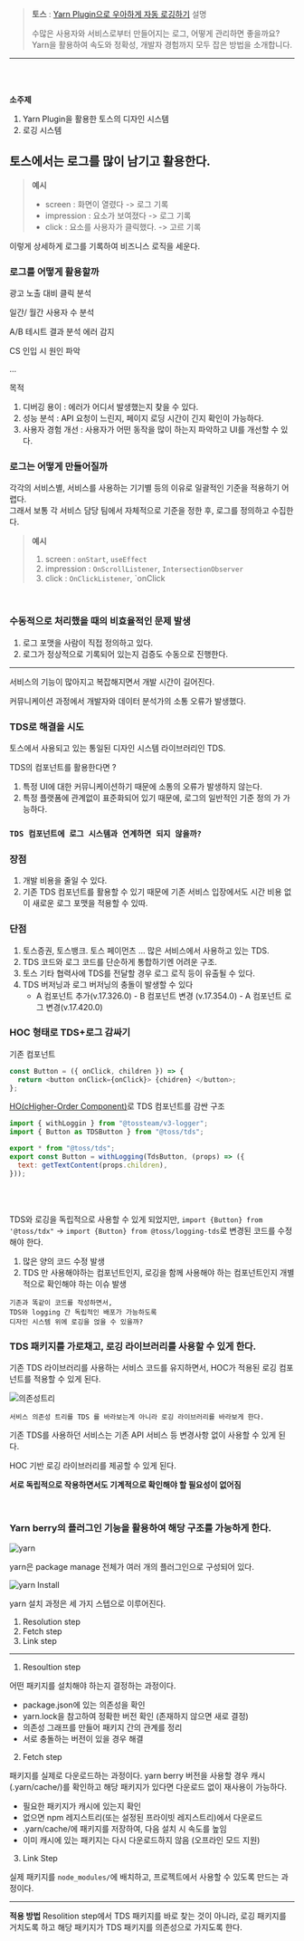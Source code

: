 > **토스** : [Yarn Plugin으로 우아하게 자동 로깅하기](https://www.youtube.com/watch?v=E7jdKomaqjI)
> 설명
>
> 수많은 사용자와 서비스로부터 만들어지는 로그, 어떻게 관리하면 좋을까요?  
> Yarn을 활용하여 속도와 정확성, 개발자 경험까지 모두 잡은 방법을 소개합니다.

---

<br>
<br>

**소주제**

1. Yarn Plugin을 활용한 토스의 디자인 시스템
2. 로깅 시스템

## 토스에서는 로그를 많이 남기고 활용한다.

> **예시**
>
> - screen : 화면이 열렸다 -> 로그 기록
> - impression : 요소가 보여졌다 -> 로그 기록
> - click : 요소를 사용자가 클릭했다. -> 고르 기록

이렇게 상세하게 로그를 기록하여 비즈니스 로직을 세운다.

### 로그를 어떻게 활용할까

광고 노출 대비 클릭 분석

일간/ 월간 사용자 수 분석

A/B 테시트 결과 분석
에러 감지

CS 인입 시 원인 파악

...

목적

1. 디버깅 용이 : 에러가 어디서 발생했는지 찾을 수 있다.
2. 성능 분석 : API 요청이 느린지, 페이지 로딩 시간이 긴지 확인이 가능하다.
3. 사용자 경험 개선 : 사용자가 어떤 동작을 많이 하는지 파악하고 UI를 개선할 수 있다.

### 로그는 어떻게 만들어질까

각각의 서비스별, 서비스를 사용하는 기기별 등의 이유로 일괄적인 기준을 적용하기 어렵다.  
그래서 보통 각 서비스 담당 팀에서 자체적으로 기준을 정한 후, 로그를 정의하고 수집한다.

> **예시**
>
> 1. screen : `onStart`, `useEffect`
> 2. impression : `OnScrollListener`, `IntersectionObserver`
> 3. click : `OnClickListener`, `onClick

<br>

### 수동적으로 처리했을 때의 비효율적인 문제 발생

1. 로그 포맷을 사람이 직접 정의하고 있다.
2. 로그가 정상적으로 기록되어 있는지 검증도 수동으로 진행한다.

<hr>

서비스의 기능이 많아지고 복잡해지면서 개발 시간이 길어진다.

커뮤니케이션 과정에서 개발자와 데이터 분석가의 소통 오류가 발생했다.

### TDS로 해결을 시도

토스에서 사용되고 있는 통일된 디자인 시스템 라이브러리인 TDS.

TDS의 컴포넌트를 활용한다면 ?

1. 특정 UI에 대한 커뮤니케이션하기 때문에 소통의 오류가 발생하지 않는다.
2. 특정 플랫폼에 관계없이 표준화되어 있기 때문에, 로그의 일반적인 기준 정의 가 가능하다.

### `TDS 컴포넌트에 로그 시스템과 연계하면 되지 않을까?`

### **장점**

1. 개발 비용을 줄일 수 있다.
2. 기존 TDS 컴포넌트를 활용할 수 있기 때문에 기존 서비스 입장에서도 시간 비용 없이 새로운 로그 포맷을 적용할 수 있따.

### **단점**

1. 토스증권, 토스뱅크. 토스 페이먼츠 ... 많은 서비스에서 사용하고 있는 TDS.
2. TDS 코드와 로그 코드를 단순하게 통합하기엔 어려운 구조.
3. 토스 기타 협력사에 TDS를 전달할 경우 로그 로직 등이 유출될 수 있다.
4. TDS 버저닝과 로그 버저닝의 충돌이 발생할 수 있다
   - A 컴포넌트 추가(v.17.326.0) - B 컴포넌트 변경 (v.17.354.0) - A 컴포넌트 로그 변경(v.17.420.0)

### HOC 형태로 TDS+로그 감싸기

기존 컴포넌트

```javascript
const Button = ({ onClick, children }) => {
  return <button onClick={onClick}> {chidren} </button>;
};
```

[HO(cHigher-Order Component)](https://ko.legacy.reactjs.org/docs/higher-order-components.html)로 TDS 컴포넌트를 감싼 구조

```javascript
import { withLoggin } from "@tossteam/v3-logger";
import { Button as TDSButton } from "@toss/tds";

export * from "@toss/tds";
export const Button = withLogging(TdsButton, (props) => ({
  text: getTextContent(props.children),
}));
```

<br><br>

TDS와 로깅을 독립적으로 사용할 수 있게 되었지만,
`import {Button} from '@toss/tdx"` -> `import {Button} from @toss/logging-tds`로 변경된 코드를 수정해야 한다.

1. 많은 양의 코드 수정 발생
2. TDS 만 사용해야하는 컴포넌트인지, 로깅을 함께 사용해야 하는 컴포넌트인지 개별적으로 확인해야 하는 이슈 발생

```
기존과 똑같이 코드를 작성하면서,
TDS와 logging 간 독립적인 배포가 가능하도록
디자인 시스템 위에 로깅을 얹을 수 있을까?
```

### TDS 패키지를 가로채고, 로깅 라이브러리를 사용할 수 있게 한다.

기존 TDS 라이브러리를 사용하는 서비스 코드를 유지하면서,
HOC가 적용된 로깅 컴포넌트를 적용할 수 있게 된다.

![의존성트리](의존성트리.png)

`서비스 의존성 트리를 TDS 를 바라보는게 아니라 로깅 라이브러리를 바라보게 한다.`

기존 TDS를 사용하던 서비스는 기존 API 서비스 등 변경사항 없이 사용할 수 있게 된다.

HOC 기반 로깅 라이브러리를 제공할 수 있게 된다.

**서로 독립적으로 작용하면서도 기계적으로 확인해야 할 필요성이 없어짐**

<br>

### **Yarn berry**의 플러그인 기능을 활용하여 해당 구조를 가능하게 한다.

![yarn](yarn.png)

yarn은 package manage 전체가 여러 개의 플러그인으로 구성되어 있다.

![yarn Install](yarn_install.png)

yarn 설치 과정은 세 가지 스텝으로 이루어진다.

1. Resolution step
2. Fetch step
3. Link step

---

1. Resoultion step

어떤 패키지를 설치해야 하는지 결정하는 과정이다.

- package.json에 있는 의존성을 확인
- yarn.lock을 참고하여 정확한 버전 확인 (존재하지 않으면 새로 결정)
- 의존성 그래프를 만들어 패키지 간의 관계를 정리
- 서로 충돌하는 버전이 있을 경우 해결

2. Fetch step

패키지를 실제로 다운로드하는 과정이다.
yarn berry 버전을 사용할 경우 캐시(.yarn/cache/)를 확인하고 해당 패키지가 있다면 다운로드 없이 재사용이 가능하다.

- 필요한 패키지가 캐시에 있는지 확인
- 없으면 npm 레지스트리(또는 설정된 프라이빗 레지스트리)에서 다운로드
- .yarn/cache/에 패키지를 저장하여, 다음 설치 시 속도를 높임
- 이미 캐시에 있는 패키지는 다시 다운로드하지 않음 (오프라인 모드 지원)

3. Link Step

실제 패키지를 `node_modules/`에 배치하고, 프로젝트에서 사용할 수 있도록 만드는 과정이다.

---

**적용 방법**
Resolition step에서 TDS 패키지를 바로 찾는 것이 아니라, 로깅 패키지를 거치도록 하고
해당 패키지가 TDS 패키지를 의존성으로 가지도록 한다.
